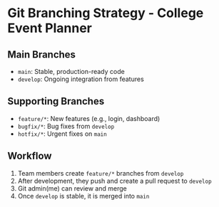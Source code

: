 # Git Branching Strategy - College Event Planner

## Main Branches
- `main`: Stable, production-ready code
- `develop`: Ongoing integration from features

## Supporting Branches
- `feature/*`: New features (e.g., login, dashboard)
- `bugfix/*`: Bug fixes from `develop`
- `hotfix/*`: Urgent fixes on `main`

## Workflow
1. Team members create `feature/*` branches from `develop`
2. After development, they push and create a pull request to `develop`
3. Git admin(me) can review and merge
4. Once `develop` is stable, it is merged into `main`
